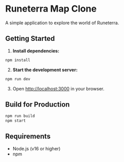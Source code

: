 # Runeterra Map Clone

A simple application to explore the world of Runeterra.

## Getting Started

1. **Install dependencies:**
  ```bash
  npm install
  ```

2. **Start the development server:**
  ```bash
  npm run dev
  ```

3. Open [http://localhost:3000](http://localhost:3000) in your browser.

## Build for Production

```bash
npm run build
npm start
```

## Requirements

- Node.js (v16 or higher)
- npm
